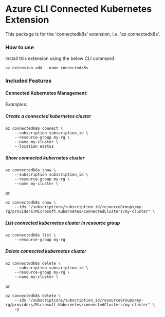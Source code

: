 # Azure CLI Connected Kubernetes Extension #
This package is for the 'connectedk8s' extension, i.e. 'az connectedk8s'.

### How to use ###
Install this extension using the below CLI command
```
az extension add --name connectedk8s
```

### Included Features
#### Connected Kubernetes Management:
*Examples:*

##### Create a connected kubernetes cluster
```
az connectedk8s connect \
    --subscription subscription_id \
    --resource-group my-rg \
    --name my-cluster \
    --location eastus
```

##### Show connected kubernetes cluster
```
az connectedk8s show \
    --subscription subscription_id \
    --resource-group my-rg \
    --name my-cluster \
```
or
```
az connectedk8s show \
    --ids "/subscriptions/subscription_id/resourceGroups/my-rg/providers/Microsoft.Kubernetes/connectedClusters/my-cluster" \
```

##### List connected kubernetes cluster in resource group
```
az connectedk8s list \
    --resource-group my-rg
```

##### Delete connected kubernetes cluster
```
az connectedk8s delete \
    --subscription subscription_id \
    --resource-group my-rg \
    --name my-cluster \
```
or
```
az connectedk8s delete \
    --ids "/subscriptions/subscription_id/resourceGroups/my-rg/providers/Microsoft.Kubernetes/connectedClusters/my-cluster" \
    -y
```
